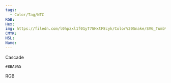 ```yaml
---
tags:
  - Color/Tag/NTC
RGB:
Hex:
img: https://filedn.com/l0hpzxl1f01yT7GHxtF8cyk/Color%20Snake/SVG_Tumb%20Mass%20No%20Name/8BA9A5.svg
CMYK:
HSL:
Name:
---
```

Cascade
```palette
#8BA9A5
```
RGB
